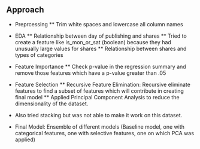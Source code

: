## Approach

* Preprcessing
	** Trim white spaces and lowercase all column names

* EDA
	** Relationship between day of publishing and shares
	** Tried to create a feature like is_mon_or_sat (boolean) because they had unusually large values for shares
	** Relationship between shares and types of categories

* Feature Importance
	** Check p-value in the regression summary and remove those features which have a p-value greater than .05

* Feature Selection
	** Recursive Feature Elimination: Recursive eliminate features to find a subset of features which will contribute in creating final model
	** Applied Principal Component Analysis to reduce the dimensionality of the dataset.

* Also tried stacking but was not able to make it work on this dataset.

* Final Model: Ensemble of different models (Baseline model, one with categorical features, one with selective features, one on which PCA was applied)